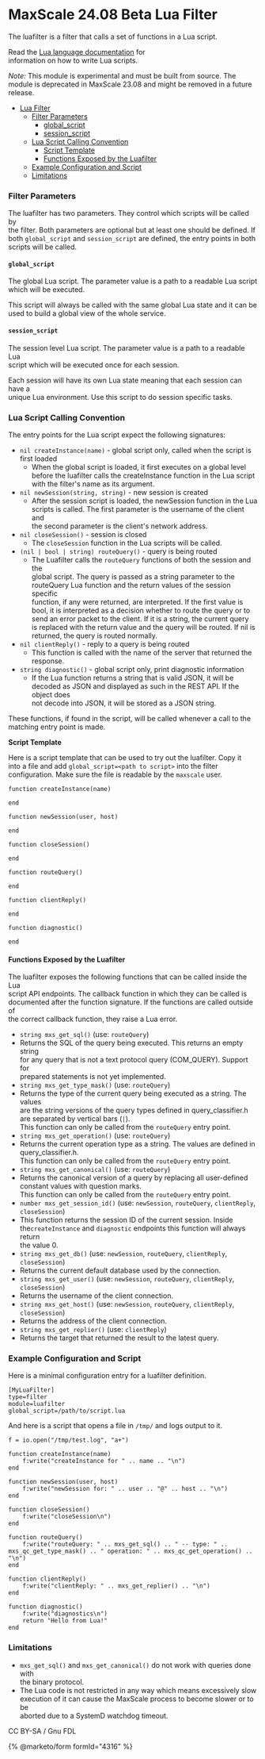 # MaxScale 24.08 Beta Lua Filter

The luafilter is a filter that calls a set of functions in a Lua script.

Read the [Lua language documentation](https://www.lua.org/docs.html) for\
information on how to write Lua scripts.

_Note:_ This module is experimental and must be built from source. The\
module is deprecated in MaxScale 23.08 and might be removed in a future\
release.

* [Lua Filter](mariadb-maxscale-2408-maxscale-2408-beta-lua-filter.md#lua-filter)
  * [Filter Parameters](mariadb-maxscale-2408-maxscale-2408-beta-lua-filter.md#filter-parameters)
    * [global\_script](mariadb-maxscale-2408-maxscale-2408-beta-lua-filter.md#global_script)
    * [session\_script](mariadb-maxscale-2408-maxscale-2408-beta-lua-filter.md#session_script)
  * [Lua Script Calling Convention](mariadb-maxscale-2408-maxscale-2408-beta-lua-filter.md#lua-script-calling-convention)
    * [Script Template](mariadb-maxscale-2408-maxscale-2408-beta-lua-filter.md#script-template)
    * [Functions Exposed by the Luafilter](mariadb-maxscale-2408-maxscale-2408-beta-lua-filter.md#functions-exposed-by-the-luafilter)
  * [Example Configuration and Script](mariadb-maxscale-2408-maxscale-2408-beta-lua-filter.md#example-configuration-and-script)
  * [Limitations](mariadb-maxscale-2408-maxscale-2408-beta-lua-filter.md#limitations)

### Filter Parameters

The luafilter has two parameters. They control which scripts will be called by\
the filter. Both parameters are optional but at least one should be defined. If\
both `global_script` and `session_script` are defined, the entry points in both\
scripts will be called.

#### `global_script`

The global Lua script. The parameter value is a path to a readable Lua script\
which will be executed.

This script will always be called with the same global Lua state and it can be\
used to build a global view of the whole service.

#### `session_script`

The session level Lua script. The parameter value is a path to a readable Lua\
script which will be executed once for each session.

Each session will have its own Lua state meaning that each session can have a\
unique Lua environment. Use this script to do session specific tasks.

### Lua Script Calling Convention

The entry points for the Lua script expect the following signatures:

* `nil createInstance(name)` - global script only, called when the script is first loaded
  * When the global script is loaded, it first executes on a global level\
    before the luafilter calls the createInstance function in the Lua script\
    with the filter's name as its argument.
* `nil newSession(string, string)` - new session is created
  * After the session script is loaded, the newSession function in the Lua\
    scripts is called. The first parameter is the username of the client and\
    the second parameter is the client's network address.
* `nil closeSession()` - session is closed
  * The `closeSession` function in the Lua scripts will be called.
* `(nil | bool | string) routeQuery()` - query is being routed
  * The Luafilter calls the `routeQuery` functions of both the session and the\
    global script. The query is passed as a string parameter to the\
    routeQuery Lua function and the return values of the session specific\
    function, if any were returned, are interpreted. If the first value is\
    bool, it is interpreted as a decision whether to route the query or to\
    send an error packet to the client. If it is a string, the current query\
    is replaced with the return value and the query will be routed. If nil is\
    returned, the query is routed normally.
* `nil clientReply()` - reply to a query is being routed
  * This function is called with the name of the server that returned the response.
* `string diagnostic()` - global script only, print diagnostic information
  * If the Lua function returns a string that is valid JSON, it will be\
    decoded as JSON and displayed as such in the REST API. If the object does\
    not decode into JSON, it will be stored as a JSON string.

These functions, if found in the script, will be called whenever a call to the\
matching entry point is made.

**Script Template**

Here is a script template that can be used to try out the luafilter. Copy it\
into a file and add `global_script=<path to script>` into the filter\
configuration. Make sure the file is readable by the `maxscale` user.

```
function createInstance(name)

end

function newSession(user, host)

end

function closeSession()

end

function routeQuery()

end

function clientReply()

end

function diagnostic()

end
```

#### Functions Exposed by the Luafilter

The luafilter exposes the following functions that can be called inside the Lua\
script API endpoints. The callback function in which they can be called is\
documented after the function signature. If the functions are called outside of\
the correct callback function, they raise a Lua error.

* `string mxs_get_sql()` (use: `routeQuery`)
* Returns the SQL of the query being executed. This returns an empty string\
  for any query that is not a text protocol query (COM\_QUERY). Support for\
  prepared statements is not yet implemented.
* `string mxs_get_type_mask()` (use: `routeQuery`)
* Returns the type of the current query being executed as a string. The values\
  are the string versions of the query types defined in query\_classifier.h\
  are separated by vertical bars (`|`).\
  This function can only be called from the `routeQuery` entry point.
* `string mxs_get_operation()` (use: `routeQuery`)
* Returns the current operation type as a string. The values are defined in\
  query\_classifier.h.\
  This function can only be called from the `routeQuery` entry point.
* `string mxs_get_canonical()` (use: `routeQuery`)
* Returns the canonical version of a query by replacing all user-defined constant values with question marks.\
  This function can only be called from the `routeQuery` entry point.
* `number mxs_get_session_id()` (use: `newSession`, `routeQuery`, `clientReply`, `closeSession`)
* This function returns the session ID of the current session. Inside the`createInstance` and `diagnostic` endpoints this function will always return\
  the value 0.
* `string mxs_get_db()` (use: `newSession`, `routeQuery`, `clientReply`, `closeSession`)
* Returns the current default database used by the connection.
* `string mxs_get_user()` (use: `newSession`, `routeQuery`, `clientReply`, `closeSession`)
* Returns the username of the client connection.
* `string mxs_get_host()` (use: `newSession`, `routeQuery`, `clientReply`, `closeSession`)
* Returns the address of the client connection.
* `string mxs_get_replier()` (use: `clientReply`)
* Returns the target that returned the result to the latest query.

### Example Configuration and Script

Here is a minimal configuration entry for a luafilter definition.

```
[MyLuaFilter]
type=filter
module=luafilter
global_script=/path/to/script.lua
```

And here is a script that opens a file in `/tmp/` and logs output to it.

```
f = io.open("/tmp/test.log", "a+")

function createInstance(name)
    f:write("createInstance for " .. name .. "\n")
end

function newSession(user, host)
    f:write("newSession for: " .. user .. "@" .. host .. "\n")
end

function closeSession()
    f:write("closeSession\n")
end

function routeQuery()
    f:write("routeQuery: " .. mxs_get_sql() .. " -- type: " .. mxs_qc_get_type_mask() .. " operation: " .. mxs_qc_get_operation() .. "\n")
end

function clientReply()
    f:write("clientReply: " .. mxs_get_replier() .. "\n")
end

function diagnostic()
    f:write("diagnostics\n")
    return "Hello from Lua!"
end
```

### Limitations

* `mxs_get_sql()` and `mxs_get_canonical()` do not work with queries done with\
  the binary protocol.
* The Lua code is not restricted in any way which means excessively slow\
  execution of it can cause the MaxScale process to become slower or to be\
  aborted due to a SystemD watchdog timeout.

CC BY-SA / Gnu FDL

{% @marketo/form formId="4316" %}
